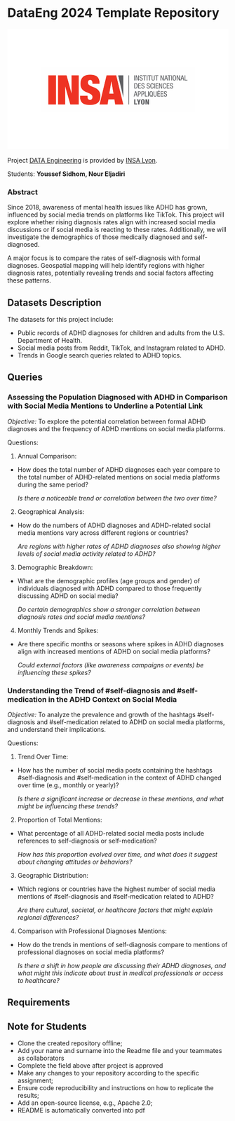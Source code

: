 # DataEng 2024 Template Repository

![Insalogo](./images/logo-insa_0.png)

Project [DATA Engineering](https://www.riccardotommasini.com/courses/dataeng-insa-ot/) is provided by [INSA Lyon](https://www.insa-lyon.fr/).

Students: **Youssef Sidhom, Nour Eljadiri**

### Abstract
Since 2018, awareness of mental health issues like ADHD has grown, influenced by social media trends on platforms like TikTok. This project will explore whether rising diagnosis rates align with increased social media discussions or if social media is reacting to these rates. Additionally, we will investigate the demographics of those medically diagnosed and self-diagnosed.

A major focus is to compare the rates of self-diagnosis with formal diagnoses. Geospatial mapping will help identify regions with higher diagnosis rates, potentially revealing trends and social factors affecting these patterns.
## Datasets Description 

The datasets for this project include:

* Public records of ADHD diagnoses for children and adults from the U.S. Department of Health.
* Social media posts from Reddit, TikTok, and Instagram related to ADHD.
* Trends in Google search queries related to ADHD topics.

## Queries 
### Assessing the Population Diagnosed with ADHD in Comparison with Social Media Mentions to Underline a Potential Link
*Objective:* To explore the potential correlation between formal ADHD diagnoses and the frequency of ADHD mentions on social media platforms.

Questions:
1. Annual Comparison:

- How does the total number of ADHD diagnoses each year compare to the total number of ADHD-related mentions on social media platforms during the same period?
    
    _Is there a noticeable trend or correlation between the two over time?_

2. Geographical Analysis:

- How do the numbers of ADHD diagnoses and ADHD-related social media mentions vary across different regions or countries?

    _Are regions with higher rates of ADHD diagnoses also showing higher levels of social media activity related to ADHD?_

3. Demographic Breakdown:

- What are the demographic profiles (age groups and gender) of individuals diagnosed with ADHD compared to those frequently discussing ADHD on social media?
    
    _Do certain demographics show a stronger correlation between diagnosis rates and social media mentions?_

4. Monthly Trends and Spikes:

- Are there specific months or seasons where spikes in ADHD diagnoses align with increased mentions of ADHD on social media platforms?
    
    _Could external factors (like awareness campaigns or events) be influencing these spikes?_

### Understanding the Trend of #self-diagnosis and #self-medication in the ADHD Context on Social Media
*Objective:* To analyze the prevalence and growth of the hashtags #self-diagnosis and #self-medication related to ADHD on social media platforms, and understand their implications.

Questions:

1. Trend Over Time:

- How has the number of social media posts containing the hashtags #self-diagnosis and #self-medication in the context of ADHD changed over time (e.g., monthly or yearly)?
    
    _Is there a significant increase or decrease in these mentions, and what might be influencing these trends?_

2. Proportion of Total Mentions:

- What percentage of all ADHD-related social media posts include references to self-diagnosis or self-medication?
    
    _How has this proportion evolved over time, and what does it suggest about changing attitudes or behaviors?_

3. Geographic Distribution:

- Which regions or countries have the highest number of social media mentions of #self-diagnosis and #self-medication related to ADHD?
    
    _Are there cultural, societal, or healthcare factors that might explain regional differences?_

4. Comparison with Professional Diagnoses Mentions:

- How do the trends in mentions of self-diagnosis compare to mentions of professional diagnoses on social media platforms?
    
    _Is there a shift in how people are discussing their ADHD diagnoses, and what might this indicate about trust in medical professionals or access to healthcare?_

## Requirements

## Note for Students

* Clone the created repository offline;
* Add your name and surname into the Readme file and your teammates as collaborators
* Complete the field above after project is approved
* Make any changes to your repository according to the specific assignment;
* Ensure code reproducibility and instructions on how to replicate the results;
* Add an open-source license, e.g., Apache 2.0;
* README is automatically converted into pdf

